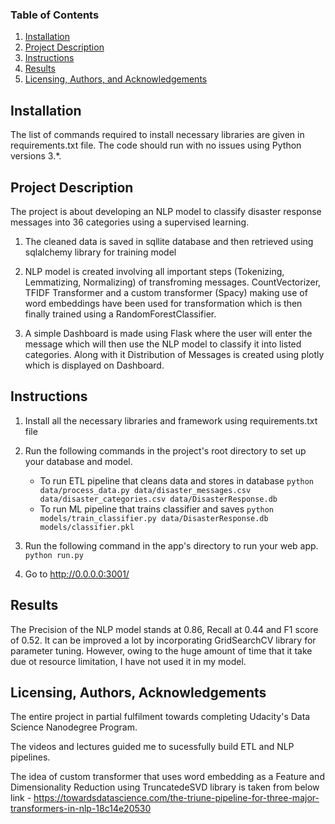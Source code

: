 
### Table of Contents

1. [Installation](#installation)
2. [Project Description](#description)
3. [Instructions](#Instructions)
4. [Results](#results)
5. [Licensing, Authors, and Acknowledgements](#licensing)

## Installation <a name="installation"></a>

The list of commands required to install necessary libraries are given in requirements.txt file.  The code should run with no issues using Python versions 3.*. 

## Project Description<a name="motivation"></a>

The project is about developing an NLP model to classify disaster response messages into 36 categories using a supervised learning.

1. The cleaned data is saved in sqllite database and then retrieved using sqlalchemy library for training model

2. NLP model is created involving all important steps (Tokenizing, Lemmatizing, Normalizing) of transfroming messages. CountVectorizer, TFIDF Transformer and a custom transformer (Spacy) making use of word embeddings have been used for transformation which is then finally trained using a RandomForestClassifier.

3. A simple Dashboard is made using Flask where the user will enter the message which will then use the NLP model to classify it into listed categories. Along with it Distribution of Messages is created using plotly which is displayed on Dashboard.


## Instructions <a name="Instructions"></a>

1. Install all the necessary libraries and framework using requirements.txt file
2. Run the following commands in the project's root directory to set up your database and model.

    - To run ETL pipeline that cleans data and stores in database
        `python data/process_data.py data/disaster_messages.csv data/disaster_categories.csv data/DisasterResponse.db`
    - To run ML pipeline that trains classifier and saves
        `python models/train_classifier.py data/DisasterResponse.db models/classifier.pkl`

3. Run the following command in the app's directory to run your web app.
    `python run.py`

4. Go to http://0.0.0.0:3001/ 

## Results<a name="results"></a>

The Precision of the NLP model stands at 0.86, Recall at 0.44 and F1 score of 0.52. It can be improved a lot by incorporating GridSearchCV library for parameter tuning. However, owing to the huge amount of time that it take due ot resource limitation, I have not used it in my model.


## Licensing, Authors, Acknowledgements<a name="licensing"></a>

The entire project in partial fulfilment towards completing Udacity's Data Science Nanodegree Program.

The videos and lectures guided me to sucessfully build ETL and NLP pipelines.

The idea of custom transformer that uses word embedding as a Feature and Dimensionality Reduction using
TruncatedeSVD library is taken from below link - 
https://towardsdatascience.com/the-triune-pipeline-for-three-major-transformers-in-nlp-18c14e20530



